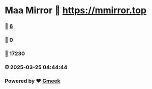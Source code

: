 # Maa Mirror :link: https://mmirror.top 
### :page_facing_up: [6](https://mmirror.top/tag.html) 
### :speech_balloon: 0 
### :hibiscus: 17230 
### :alarm_clock: 2025-03-25 04:44:44 
### Powered by :heart: [Gmeek](https://github.com/Meekdai/Gmeek)
